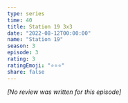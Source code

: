 ```yaml
---
type: series
time: 40
title: Station 19 3x3
date: "2022-08-12T00:00:00"
name: "Station 19"
season: 3
episode: 3
rating: 3
ratingEmoji: "⭐️⭐️⭐️"
share: false
---
```


_[No review was written for this episode]_
